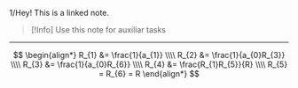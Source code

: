 1/Hey! This is a linked note.

>[!Info]
>Use this note for auxiliar tasks

---



$$
\begin{align*}
	R_{1} &= \frac{1}{a_{1}} \\\\
	R_{2} &= \frac{1}{a_{0}R_{3}} \\\\
	R_{3} &= \frac{1}{a_{0}R_{6}} \\\\
	R_{4} &= \frac{R_{1}R_{5}}{R} \\\\
	R_{5} = R_{6} = R
\end{align*}
$$